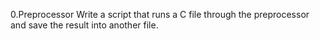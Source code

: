 0.Preprocessor Write a script that runs a C file through the preprocessor and save the result into another file.
